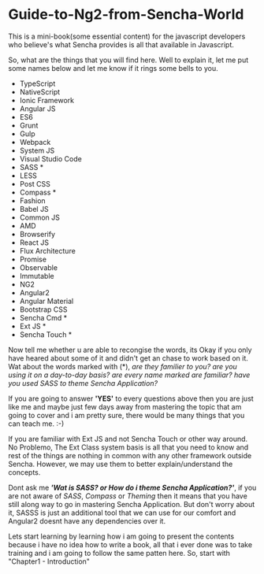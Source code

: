 # Guide-to-Ng2-from-Sencha-World
This is a mini-book(some essential content) for the javascript developers who believe's what Sencha provides is all that available in Javascript.

So, what are the things that you will find here. Well to explain it, let me put some names below and let me know if it rings some bells to you.

- TypeScript
- NativeScript
- Ionic Framework
- Angular JS
- ES6
- Grunt
- Gulp
- Webpack
- System JS
- Visual Studio Code
- SASS *
- LESS
- Post CSS
- Compass *
- Fashion
- Babel JS
- Common JS
- AMD
- Browserify
- React JS
- Flux Architecture
- Promise
- Observable
- Immutable
- NG2
- Angular2
- Angular Material
- Bootstrap CSS
- Sencha Cmd *
- Ext JS *
- Sencha Touch *

Now tell me whether u are able to recongise the words, its Okay if you only have heared about some of it and didn't
get an chase to work based on it. Wat about the words marked with (*), _are they familier to you? are you using it on a day-to-day basis?
are every name marked are familiar? have you used SASS to theme Sencha Application?_

If you are going to answer __'YES'__ to every questions above then you are just like me and maybe just few days away from mastering the topic that 
am going to cover and i am pretty sure, there would be many things that you can teach me. :-)

If you are familiar with Ext JS and not Sencha Touch or other way around. No Problemo, 
The Ext Class system basis is all that you need to know and rest of the things are nothing in common with any other framework outside Sencha.
However, we may use them to better explain/understand the concepts.

Dont ask me **_'Wat is SASS? or How do i theme Sencha Application?'_**, if you are not aware of _SASS_, _Compass_ or _Theming_ then it means that you have still along way to go in mastering Sencha Application.
But don't worry about it, SASSS is just an additional tool that we can use for our comfort and Angular2 doesnt have any dependencies over it.  

Lets start learning by learning how i am going to present the contents because i have no idea how to write a book, all that i ever done was to take training and i am going to follow the same patten here. So, start with "Chapter1 - Introduction" 
